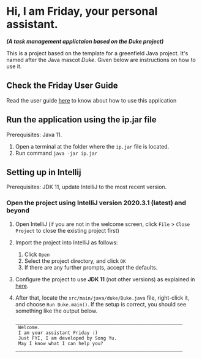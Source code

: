 # Hi, I am Friday, your personal assistant.
**_(A task management applictaion based on the Duke project)_**  

This is a project based on the template for a greenfield Java project. It's named after the Java mascot _Duke_. 
Given below are instructions on how to use it.

## Check the Friday User Guide
Read the user guide [here](https://song0180.github.io/ip/) to know about how to use this application

## Run the application using the ip.jar file

Prerequisites: Java 11.  
1. Open a terminal at the folder where the `ip.jar` file is located.  
1. Run command `java -jar ip.jar`

## Setting up in Intellij

Prerequisites: JDK 11, update IntelliJ to the most recent version.

### Open the project using IntelliJ version 2020.3.1 (latest) and beyond

1. Open IntelliJ (if you are not in the welcome screen, click `File` > `Close Project` to close the existing project first)
1. Import the project into IntelliJ as follows:
   1. Click `Open`
   1. Select the project directory, and click `OK`
   1. If there are any further prompts, accept the defaults.
1. Configure the project to use **JDK 11** (not other versions) as explained in [here](https://www.jetbrains.com/help/idea/sdk.html#set-up-jdk).
1. After that, locate the `src/main/java/duke/Duke.java` file, right-click it, and choose `Run Duke.main()`. If the setup is correct, you should see something like the output below.

   ```
   _____________________________________________________________
    Welcome.
    I am your assistant Friday :)
    Just FYI, I am developed by Song Yu.
    May I know what I can help you?
   _____________________________________________________________

   ```
